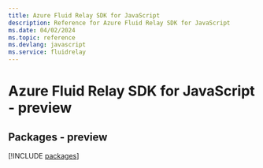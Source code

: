 ```yaml
---
title: Azure Fluid Relay SDK for JavaScript
description: Reference for Azure Fluid Relay SDK for JavaScript
ms.date: 04/02/2024
ms.topic: reference
ms.devlang: javascript
ms.service: fluidrelay
---
```

# Azure Fluid Relay SDK for JavaScript - preview
## Packages - preview
[!INCLUDE [packages](fluid-relay-index.md)]
